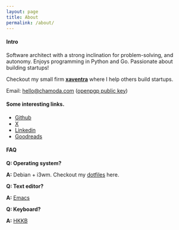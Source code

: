 ```yaml
---
layout: page
title: About
permalink: /about/
---
```


#### Intro

Software architect with a strong inclination for problem-solving, and autonomy. Enjoys programming in Python and Go. Passionate about building startups!

Checkout my small firm **[xaventra](https://xaventra.com)** where I help others build startups.

Email: [hello@chamoda.com](mailto:hello@chamoda.com) ([openpgp public key](/assets/publickey.asc))

#### Some interesting links.

* [Github](https://github.com/chamoda)
* [X](https://x.com/0xchmod)
* [Linkedin](https://www.linkedin.com/in/chamoda-pandithage-793a90a2/)
* [Goodreads](https://www.goodreads.com/user/show/5980292-chamoda-pandithage)

#### FAQ

**Q: Operating system?**

**A:** Debian + i3wm. Checkout my [dotfiles](https://github.com/chamoda/dotfiles) here.

**Q: Text editor?**

**A:** [Emacs](https://github.com/chamoda/.emacs.d)

**Q: Keyboard?**

**A:** [HKKB](https://www.hhkeyboard.com/uk/products/hybrid)






